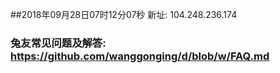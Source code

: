 ##2018年09月28日07时12分07秒 新址: 104.248.236.174
### 兔友常见问题及解答: https://github.com/wanggonging/d/blob/w/FAQ.md
